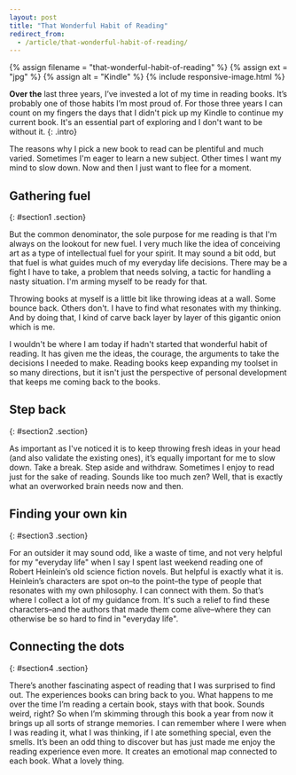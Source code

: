 ```yaml
---
layout: post
title: "That Wonderful Habit of Reading"
redirect_from:
  - /article/that-wonderful-habit-of-reading/
---
```


{% assign filename = "that-wonderful-habit-of-reading" %}
{% assign ext = "jpg" %}
{% assign alt = "Kindle" %}
{% include responsive-image.html %}

**Over the** last three years, I’ve invested a lot of my time in reading books. It’s probably one of those habits I’m most proud of. For those three years I can count on my fingers the days that I didn't pick up my Kindle to continue my current book. It's an essential part of exploring and I don't want to be without it.
{: .intro}

The reasons why I pick a new book to read can be plentiful and much varied. Sometimes I'm eager to learn a new subject. Other times I want my mind to slow down. Now and then I just want to flee for a moment.


## Gathering fuel
{: #section1 .section}

But the common denominator, the sole purpose for me reading is that I'm always on the lookout for new fuel. I very much like the idea of conceiving art as a type of intellectual fuel for your spirit. It may sound a bit odd, but that fuel is what guides much of my everyday life decisions. There may be a fight I have to take, a problem that needs solving, a tactic for handling a nasty situation. I'm arming myself to be ready for that.

Throwing books at myself is a little bit like throwing ideas at a wall. Some bounce back. Others don't. I have to find what resonates with my thinking. And by doing that, I kind of carve back layer by layer of this gigantic onion which is me.

I wouldn't be where I am today if hadn't started that wonderful habit of reading. It has given me the ideas, the courage, the arguments to take the decisions I needed to make. Reading books keep expanding my toolset in so many directions, but it isn't just the perspective of personal development that keeps me coming back to the books.


## Step back
{: #section2 .section}

As important as I've noticed it is to keep throwing fresh ideas in your head (and also validate the existing ones), it’s equally important for me to slow down. Take a break. Step aside and withdraw. Sometimes I enjoy to read just for the sake of reading. Sounds like too much zen? Well, that is exactly what an overworked brain needs now and then.


## Finding your own kin
{: #section3 .section}

For an outsider it may sound odd, like a waste of time, and not very helpful for my "everyday life" when I say I spent last weekend reading one of Robert Heinlein’s old science fiction novels. But helpful is exactly what it is. Heinlein’s characters are spot on–to the point–the type of people that resonates with my own philosophy. I can connect with them. So that’s where I collect a lot of my guidance from. It's such a relief to find these characters–and the authors that made them come alive–where they can otherwise be so hard to find in "everyday life".


## Connecting the dots
{: #section4 .section}

There’s another fascinating aspect of reading that I was surprised to find out. The experiences books can bring back to you. What happens to me over the time I’m reading a certain book, stays with that book. Sounds weird, right? So when I’m skimming through this book a year from now it brings up all sorts of strange memories. I can remember where I were when I was reading it, what I was thinking, if I ate something special, even the smells. It’s been an odd thing to discover but has just made me enjoy the reading experience even more. It creates an emotional map connected to each book. What a lovely thing.

